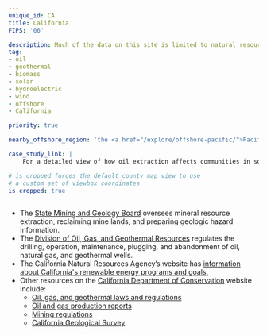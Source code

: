 ```yaml
---
unique_id: CA
title: California
FIPS: '06'

description: Much of the data on this site is limited to natural resource extraction on federal land, which represents 45.8% of all land in California. California also borders an offshore area with significant natural resource extraction, which may contribute to the state’s economy.
tag:
- oil
- geothermal
- biomass
- solar
- hydroelectric
- wind
- offshore
- California

priority: true

nearby_offshore_region: 'the <a href="/explore/offshore-pacific/">Pacific Ocean</a>'

case_study_link: |
    For a detailed view of how oil extraction affects communities in southern California, read the [Kern County case study]({{ site.baseurl }}/case-studies/kern/).

# is_cropped forces the default county map view to use
# a custom set of viewbox coordinates
is_cropped: true
---
```

* The [State Mining and Geology Board](http://www.conservation.ca.gov/smgb/Pages/Index.aspx) oversees mineral resource extraction, reclaiming mine lands, and preparing geologic hazard information.
* The [Division of Oil, Gas, and Geothermal Resources](http://www.conservation.ca.gov/dog/Pages/Index.aspx) regulates the drilling, operation, maintenance, plugging, and abandonment of oil, natural gas, and geothermal wells.
* The California Natural Resources Agency’s website has [information about California's renewable energy programs and goals.](http://resources.ca.gov/developing_renewable_energy_sources/)
* Other resources on the [California Department of Conservation](http://www.conservation.ca.gov/) website include:
  - [Oil, gas, and geothermal laws and regulations](http://www.conservation.ca.gov/dog/pubs_stats/Pages/law_regulations.aspx)
  - [Oil and gas production reports](http://www.conservation.ca.gov/dog/pubs_stats/Pages/stats_prod.aspx)
  - [Mining regulations](http://www.conservation.ca.gov/smgb/Regulations/Pages/regulations.aspx)
  - [California Geological Survey](http://www.conservation.ca.gov/cgs/Pages/Index.aspx)
